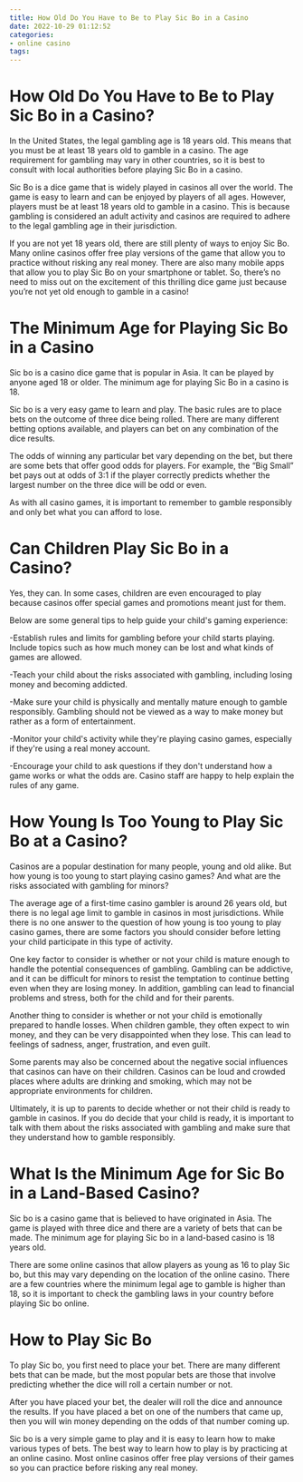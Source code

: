 ```yaml
---
title: How Old Do You Have to Be to Play Sic Bo in a Casino
date: 2022-10-29 01:12:52
categories:
- online casino
tags:
---
```



#  How Old Do You Have to Be to Play Sic Bo in a Casino?

In the United States, the legal gambling age is 18 years old. This means that you must be at least 18 years old to gamble in a casino. The age requirement for gambling may vary in other countries, so it is best to consult with local authorities before playing Sic Bo in a casino.

Sic Bo is a dice game that is widely played in casinos all over the world. The game is easy to learn and can be enjoyed by players of all ages. However, players must be at least 18 years old to gamble in a casino. This is because gambling is considered an adult activity and casinos are required to adhere to the legal gambling age in their jurisdiction.

If you are not yet 18 years old, there are still plenty of ways to enjoy Sic Bo. Many online casinos offer free play versions of the game that allow you to practice without risking any real money. There are also many mobile apps that allow you to play Sic Bo on your smartphone or tablet. So, there’s no need to miss out on the excitement of this thrilling dice game just because you’re not yet old enough to gamble in a casino!

#  The Minimum Age for Playing Sic Bo in a Casino

Sic bo is a casino dice game that is popular in Asia. It can be played by anyone aged 18 or older. The minimum age for playing Sic Bo in a casino is 18.

Sic bo is a very easy game to learn and play. The basic rules are to place bets on the outcome of three dice being rolled. There are many different betting options available, and players can bet on any combination of the dice results.

The odds of winning any particular bet vary depending on the bet, but there are some bets that offer good odds for players. For example, the “Big Small” bet pays out at odds of 3:1 if the player correctly predicts whether the largest number on the three dice will be odd or even.

As with all casino games, it is important to remember to gamble responsibly and only bet what you can afford to lose.

#  Can Children Play Sic Bo in a Casino?

Yes, they can. In some cases, children are even encouraged to play because casinos offer special games and promotions meant just for them.

Below are some general tips to help guide your child's gaming experience:

-Establish rules and limits for gambling before your child starts playing. Include topics such as how much money can be lost and what kinds of games are allowed.

-Teach your child about the risks associated with gambling, including losing money and becoming addicted.

-Make sure your child is physically and mentally mature enough to gamble responsibly. Gambling should not be viewed as a way to make money but rather as a form of entertainment.

-Monitor your child's activity while they're playing casino games, especially if they're using a real money account.

-Encourage your child to ask questions if they don't understand how a game works or what the odds are. Casino staff are happy to help explain the rules of any game.

#  How Young Is Too Young to Play Sic Bo at a Casino?

Casinos are a popular destination for many people, young and old alike. But how young is too young to start playing casino games? And what are the risks associated with gambling for minors?

The average age of a first-time casino gambler is around 26 years old, but there is no legal age limit to gamble in casinos in most jurisdictions. While there is no one answer to the question of how young is too young to play casino games, there are some factors you should consider before letting your child participate in this type of activity.

One key factor to consider is whether or not your child is mature enough to handle the potential consequences of gambling. Gambling can be addictive, and it can be difficult for minors to resist the temptation to continue betting even when they are losing money. In addition, gambling can lead to financial problems and stress, both for the child and for their parents.

Another thing to consider is whether or not your child is emotionally prepared to handle losses. When children gamble, they often expect to win money, and they can be very disappointed when they lose. This can lead to feelings of sadness, anger, frustration, and even guilt.

Some parents may also be concerned about the negative social influences that casinos can have on their children. Casinos can be loud and crowded places where adults are drinking and smoking, which may not be appropriate environments for children.

Ultimately, it is up to parents to decide whether or not their child is ready to gamble in casinos. If you do decide that your child is ready, it is important to talk with them about the risks associated with gambling and make sure that they understand how to gamble responsibly.

#  What Is the Minimum Age for Sic Bo in a Land-Based Casino?

Sic bo is a casino game that is believed to have originated in Asia. The game is played with three dice and there are a variety of bets that can be made. The minimum age for playing Sic bo in a land-based casino is 18 years old.

There are some online casinos that allow players as young as 16 to play Sic bo, but this may vary depending on the location of the online casino. There are a few countries where the minimum legal age to gamble is higher than 18, so it is important to check the gambling laws in your country before playing Sic bo online.

# How to Play Sic Bo

To play Sic bo, you first need to place your bet. There are many different bets that can be made, but the most popular bets are those that involve predicting whether the dice will roll a certain number or not.

After you have placed your bet, the dealer will roll the dice and announce the results. If you have placed a bet on one of the numbers that came up, then you will win money depending on the odds of that number coming up.

Sic bo is a very simple game to play and it is easy to learn how to make various types of bets. The best way to learn how to play is by practicing at an online casino. Most online casinos offer free play versions of their games so you can practice before risking any real money.